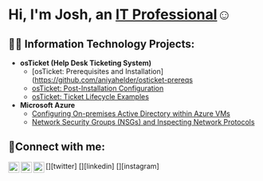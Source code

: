  <h1>Hi, I'm Josh, an <a href="https://linkedin.com/in/aniyah-elder-b60662275">IT Professional</a>☺</h1>
<h2>👨‍💻 Information Technology Projects:</h2>

- <b>osTicket (Help Desk Ticketing System)</b>
  - [osTicket: Prerequisites and Installation](https://github.com/aniyahelder/osticket-prereqs 
  - [osTicket: Post-Installation Configuration](https://github.com/aniyahelder/post-install-config)
  - [osTicket: Ticket Lifecycle Examples](https://github.com/aniyahelder/ticket-lifecycle)
- <b>Microsoft Azure</b>
  - [Configuring On-premises Active Directory within Azure VMs](https://github.com/aniyahelder/configure-ad)
  - [Network Security Groups (NSGs) and Inspecting Network Protocols](https://github.com/aniyahelder/azure-network-protocols)

<h2>🤳Connect with me:</h2>
[<img align="left" alt="Josh | Twitter" width="22px" src="https://cdn.jsdelivr.net/npm/simple-icons@v3/icons/twitter.svg" />][twitter]
[<img align="left" alt="Josh | LinkedIn" width="22px" src="https://cdn.jsdelivr.net/npm/simple-icons@v3/icons/linkedin.svg" />][linkedin]
[<img align="left" alt="Josh | Instagram" width="22px" src="https://cdn.jsdelivr.net/npm/simple-icons@v3/icons/instagram.svg" />][instagram]

[twitter]: https://twitter.com/Josh
[instagram]: https://www.instagram.com/Josh
[linkedin]: https://linkedin.com/in/aniyahelder
